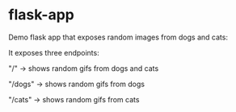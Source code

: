 # flask-app

Demo flask app that exposes random images from dogs and cats:

It exposes three endpoints:

"/" -> shows random gifs from dogs and cats 

"/dogs" -> shows random gifs from dogs 

"/cats" -> shows random gifs from cats
